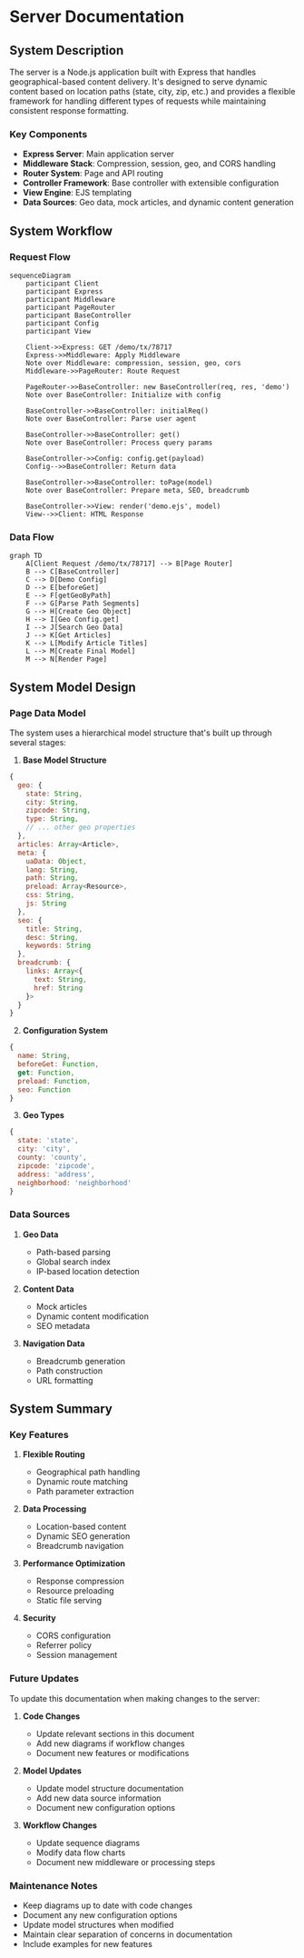 # Server Documentation

## System Description

The server is a Node.js application built with Express that handles geographical-based content delivery. It's designed to serve dynamic content based on location paths (state, city, zip, etc.) and provides a flexible framework for handling different types of requests while maintaining consistent response formatting.

### Key Components

- **Express Server**: Main application server
- **Middleware Stack**: Compression, session, geo, and CORS handling
- **Router System**: Page and API routing
- **Controller Framework**: Base controller with extensible configuration
- **View Engine**: EJS templating
- **Data Sources**: Geo data, mock articles, and dynamic content generation

## System Workflow

### Request Flow

```mermaid
sequenceDiagram
    participant Client
    participant Express
    participant Middleware
    participant PageRouter
    participant BaseController
    participant Config
    participant View

    Client->>Express: GET /demo/tx/78717
    Express->>Middleware: Apply Middleware
    Note over Middleware: compression, session, geo, cors
    Middleware->>PageRouter: Route Request
    
    PageRouter->>BaseController: new BaseController(req, res, 'demo')
    Note over BaseController: Initialize with config
    
    BaseController->>BaseController: initialReq()
    Note over BaseController: Parse user agent
    
    BaseController->>BaseController: get()
    Note over BaseController: Process query params
    
    BaseController->>Config: config.get(payload)
    Config-->>BaseController: Return data
    
    BaseController->>BaseController: toPage(model)
    Note over BaseController: Prepare meta, SEO, breadcrumb
    
    BaseController->>View: render('demo.ejs', model)
    View-->>Client: HTML Response
```

### Data Flow

```mermaid
graph TD
    A[Client Request /demo/tx/78717] --> B[Page Router]
    B --> C[BaseController]
    C --> D[Demo Config]
    D --> E[beforeGet]
    E --> F[getGeoByPath]
    F --> G[Parse Path Segments]
    G --> H[Create Geo Object]
    H --> I[Geo Config.get]
    I --> J[Search Geo Data]
    J --> K[Get Articles]
    K --> L[Modify Article Titles]
    L --> M[Create Final Model]
    M --> N[Render Page]
```

## System Model Design

### Page Data Model

The system uses a hierarchical model structure that's built up through several stages:

1. **Base Model Structure**
```javascript
{
  geo: {
    state: String,
    city: String,
    zipcode: String,
    type: String,
    // ... other geo properties
  },
  articles: Array<Article>,
  meta: {
    uaData: Object,
    lang: String,
    path: String,
    preload: Array<Resource>,
    css: String,
    js: String
  },
  seo: {
    title: String,
    desc: String,
    keywords: String
  },
  breadcrumb: {
    links: Array<{
      text: String,
      href: String
    }>
  }
}
```

2. **Configuration System**
```javascript
{
  name: String,
  beforeGet: Function,
  get: Function,
  preload: Function,
  seo: Function
}
```

3. **Geo Types**
```javascript
{
  state: 'state',
  city: 'city',
  county: 'county',
  zipcode: 'zipcode',
  address: 'address',
  neighborhood: 'neighborhood'
}
```

### Data Sources

1. **Geo Data**
   - Path-based parsing
   - Global search index
   - IP-based location detection

2. **Content Data**
   - Mock articles
   - Dynamic content modification
   - SEO metadata

3. **Navigation Data**
   - Breadcrumb generation
   - Path construction
   - URL formatting

## System Summary

### Key Features

1. **Flexible Routing**
   - Geographical path handling
   - Dynamic route matching
   - Path parameter extraction

2. **Data Processing**
   - Location-based content
   - Dynamic SEO generation
   - Breadcrumb navigation

3. **Performance Optimization**
   - Response compression
   - Resource preloading
   - Static file serving

4. **Security**
   - CORS configuration
   - Referrer policy
   - Session management

### Future Updates

To update this documentation when making changes to the server:

1. **Code Changes**
   - Update relevant sections in this document
   - Add new diagrams if workflow changes
   - Document new features or modifications

2. **Model Updates**
   - Update model structure documentation
   - Add new data source information
   - Document new configuration options

3. **Workflow Changes**
   - Update sequence diagrams
   - Modify data flow charts
   - Document new middleware or processing steps

### Maintenance Notes

- Keep diagrams up to date with code changes
- Document any new configuration options
- Update model structures when modified
- Maintain clear separation of concerns in documentation
- Include examples for new features 
